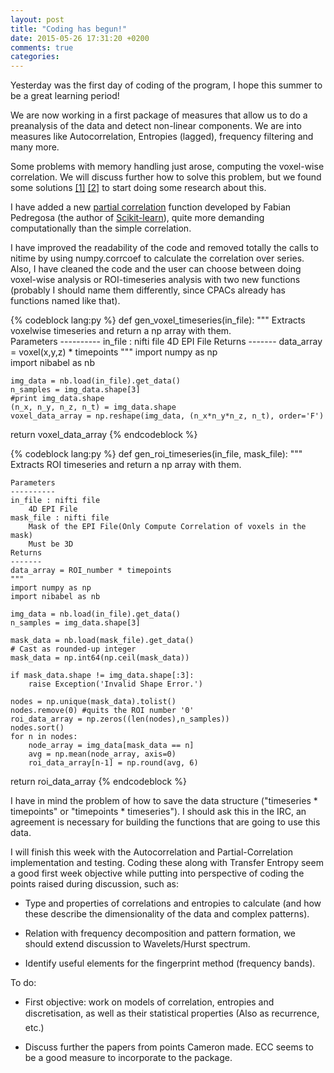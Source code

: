 ```yaml
---
layout: post
title: "Coding has begun!"
date: 2015-05-26 17:31:20 +0200
comments: true
categories: 
---
```


Yesterday was the first day of coding of the program, I hope this summer to be a great learning period!

We are now working in a first package of measures that allow us to do a preanalysis of the data and detect non-linear components. We are into measures like Autocorrelation, Entropies (lagged), frequency filtering and many more. 

Some problems with memory handling just arose, computing the voxel-wise correlation. We will discuss further how to solve this problem, but we found some solutions [\[1\]](http://stackoverflow.com/questions/13044880/memory-efficient-storage-of-many-large-scipy-sparse-matrices) [\[2\]](http://stackoverflow.com/questions/11002247/how-to-reduce-python-script-memory-usage) to start doing some research about this. 

I have added a new [partial correlation](https://gist.github.com/fabianp/9396204419c7b638d38f) function developed by Fabian Pedregosa (the author of [Scikit-learn](http://scikit-learn.org/stable/)), quite more demanding computationally than the simple correlation. 

I have improved the readability of the code and removed totally the calls to nitime  by using numpy.corrcoef to calculate the correlation over series. Also, I have cleaned the code and the user can choose between doing voxel-wise analysis or ROI-timeseries analysis with two new functions (probably I should name them differently, since CPACs already has functions named like that). 

{% codeblock lang:py %}
def gen_voxel_timeseries(in_file):
    """
    Extracts voxelwise timeseries and return a np array with them.   
    Parameters
    ----------
    in_file : nifti file
        4D EPI File 
    Returns
    -------
    data_array =  voxel(x,y,z) * timepoints
    """
    import numpy as np    
    import nibabel as nb
    
    img_data = nb.load(in_file).get_data()
    n_samples = img_data.shape[3]
    #print img_data.shape
    (n_x, n_y, n_z, n_t) = img_data.shape
    voxel_data_array = np.reshape(img_data, (n_x*n_y*n_z, n_t), order='F')
     
return  voxel_data_array
{% endcodeblock %}

{% codeblock lang:py %}
def gen_roi_timeseries(in_file, mask_file):
    """
    Extracts ROI timeseries and return a np array with them.    

    Parameters
    ----------
    in_file : nifti file
        4D EPI File       
    mask_file : nifti file
        Mask of the EPI File(Only Compute Correlation of voxels in the mask)
        Must be 3D    
    Returns
    -------
    data_array = ROI_number * timepoints
    """
    import numpy as np    
    import nibabel as nb
    
    img_data = nb.load(in_file).get_data()
    n_samples = img_data.shape[3]

    mask_data = nb.load(mask_file).get_data()
    # Cast as rounded-up integer
    mask_data = np.int64(np.ceil(mask_data)) 

    if mask_data.shape != img_data.shape[:3]:
        raise Exception('Invalid Shape Error.')

    nodes = np.unique(mask_data).tolist()
    nodes.remove(0) #quits the ROI number '0'
    roi_data_array = np.zeros((len(nodes),n_samples)) 
    nodes.sort()
    for n in nodes:
        node_array = img_data[mask_data == n]
        avg = np.mean(node_array, axis=0)
        roi_data_array[n-1] = np.round(avg, 6)
    
return  roi_data_array
{% endcodeblock %}

I have in mind the problem of how to save the data structure ("timeseries * timepoints" or "timepoints * timeseries"). I should ask this in the IRC, an agreement is necessary for building the functions that are going to use this data.  

I will finish this week with the Autocorrelation and Partial-Correlation implementation and testing. Coding these along with Transfer Entropy seem a good first week objective while putting into perspective of coding the points raised during discussion, such as:

- Type and properties of correlations and entropies to calculate (and how these describe the dimensionality of the data and complex patterns).

- Relation with frequency decomposition and pattern formation, we should extend discussion to Wavelets/Hurst spectrum.

- Identify useful elements for the fingerprint method (frequency bands).

To do:

- First objective: work on models of correlation, entropies and discretisation, as well as their statistical properties (Also as recurrence, etc.)
 
- Discuss further the papers from points Cameron made. ECC seems to be a good measure to incorporate to the package. 




